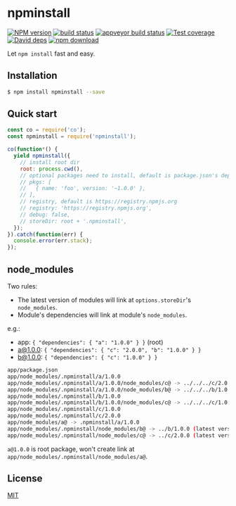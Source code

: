 # npminstall

[![NPM version][npm-image]][npm-url]
[![build status][travis-image]][travis-url]
[![appveyor build status][appveyor-image]][appveyor-url]
[![Test coverage][codecov-image]][codecov-url]
[![David deps][david-image]][david-url]
[![npm download][download-image]][download-url]

[npm-image]: https://img.shields.io/npm/v/npminstall.svg?style=flat-square
[npm-url]: https://npmjs.org/package/npminstall
[travis-image]: https://img.shields.io/travis/cnpm/npminstall.svg?style=flat-square
[travis-url]: https://travis-ci.org/cnpm/npminstall
[appveyor-image]: https://ci.appveyor.com/api/projects/status/9x637qe09ivo8g2h?svg=true
[appveyor-url]: https://ci.appveyor.com/project/fengmk2/npminstall
[codecov-image]: https://codecov.io/github/cnpm/npminstall/coverage.svg?branch=master
[codecov-url]: https://codecov.io/github/cnpm/npminstall?branch=master
[david-image]: https://img.shields.io/david/cnpm/npminstall.svg?style=flat-square
[david-url]: https://david-dm.org/cnpm/npminstall
[download-image]: https://img.shields.io/npm/dm/npminstall.svg?style=flat-square
[download-url]: https://npmjs.org/package/npminstall

Let `npm install` fast and easy.

## Installation

```bash
$ npm install npminstall --save
```

## Quick start

```js
const co = require('co');
const npminstall = require('npminstall');

co(function*() {
  yield npminstall({
    // install root dir
    root: process.cwd(),
    // optional packages need to install, default is package.json's dependencies and devDependencies
    // pkgs: [
    //   { name: 'foo', version: '~1.0.0' },
    // ],
    // registry, default is https://registry.npmjs.org
    // registry: 'https://registry.npmjs.org',
    // debug: false,
    // storeDir: root + '.npminstall',
  });
}).catch(function(err) {
  console.error(err.stack);
});
```

## node_modules

Two rules:

- The latest version of modules will link at `options.storeDir`'s `node_modules`.
- Module's dependencies will link at module's `node_modules`.

e.g.:

- app: `{ "dependencies": { "a": "1.0.0" } }` (root)
- a@1.0.0: `{ "dependencies": { "c": "2.0.0", "b": "1.0.0" } }`
- b@1.0.0: `{ "dependencies": { "c": "1.0.0" } }`

```bash
app/package.json
app/node_modules/.npminstall/a/1.0.0
app/node_modules/.npminstall/a/1.0.0/node_modules/c@ -> ../../../c/2.0.0
app/node_modules/.npminstall/a/1.0.0/node_modules/b@ -> ../../../b/1.0.0
app/node_modules/.npminstall/b/1.0.0
app/node_modules/.npminstall/b/1.0.0/node_modules/c@ -> ../../../c/1.0.0
app/node_modules/.npminstall/c/1.0.0
app/node_modules/.npminstall/c/2.0.0
app/node_modules/a@ -> .npminstall/a/1.0.0
app/node_modules/.npminstall/node_modules/b@ -> ../b/1.0.0 (latest version)
app/node_modules/.npminstall/node_modules/c@ -> ../c/2.0.0 (latest version)
```

`a@1.0.0` is root package, won't create link at `app/node_modules/.npminstall/node_modules/a@`.

## License

[MIT](LICENSE)
